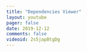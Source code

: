 ```yaml
---
title: "Dependencies Viewer"
layout: youtube
pager: false
date: 2019-12-12
comments: false
videoid: 2s5japBtgDg
---
```

